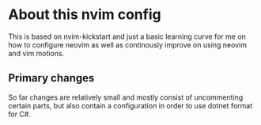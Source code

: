 # About this nvim config

This is based on nvim-kickstart and just a basic learning curve for me on how to configure neovim as well as continously improve on using neovim and vim motions.

## Primary changes

So far changes are relatively small and mostly consist of uncommenting certain parts, but also contain a configuration in order to use dotnet format for C#.
